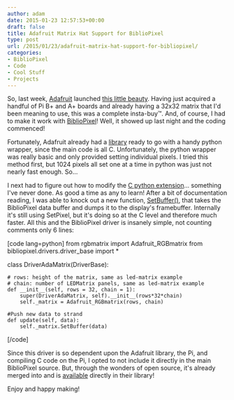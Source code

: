 ```yaml
---
author: adam
date: 2015-01-23 12:57:53+00:00
draft: false
title: Adafruit Matrix Hat Support for BiblioPixel
type: post
url: /2015/01/23/adafruit-matrix-hat-support-for-bibliopixel/
categories:
- BiblioPixel
- Code
- Cool Stuff
- Projects
---
```


So, last week, [Adafruit](http://adafruit.com) launched [this little beauty](http://www.adafruit.com/product/2345). Having just acquired a handful of Pi B+ and A+ boards and already having a 32x32 matrix that I'd been meaning to use, this was a complete insta-buy™. And, of course, I had to make it work with [BiblioPixel](https://github.com/ManiacalLabs/BiblioPixel)! Well, it showed up last night and the coding commenced!

Fortunately, Adafruit already had a [library](https://github.com/adafruit/rpi-rgb-led-matrix) ready to go with a handy python wrapper, since the main code is all C. Unfortunately, the python wrapper was really basic and only provided setting individual pixels. I tried this method first, but 1024 pixels all set one at a time in python was just not nearly fast enough. So...

I next had to figure out how to modify the [C python extension](https://github.com/adafruit/rpi-rgb-led-matrix/blob/master/rgbmatrix.cc)... something I've never done. As good a time as any to learn! After a bit of documentation reading, I was able to knock out a new function, [SetBuffer()](https://github.com/adafruit/rpi-rgb-led-matrix/blob/master/rgbmatrix.cc#L108), that takes the BiblioPixel data buffer and dumps it to the display's framebuffer. Internally it's still using SetPixel, but it's doing so at the C level and therefore much faster. All this and the BiblioPixel driver is insanely simple, not counting comments only 6 lines:

[code lang=python]
from rgbmatrix import Adafruit_RGBmatrix
from bibliopixel.drivers.driver_base import *

class DriverAdaMatrix(DriverBase):

    # rows: height of the matrix, same as led-matrix example
    # chain: number of LEDMatrix panels, same as led-matrix example
    def __init__(self, rows = 32, chain = 1):
        super(DriverAdaMatrix, self).__init__(rows*32*chain)
        self._matrix = Adafruit_RGBmatrix(rows, chain)

    #Push new data to strand
    def update(self, data):
        self._matrix.SetBuffer(data)
[/code]

Since this driver is so dependent upon the Adafruit library, the Pi, and compiling C code on the Pi, I opted to not include it directly in the main BiblioPixel source. But, through the wonders of open source, it's already merged into and is [available](https://github.com/adafruit/rpi-rgb-led-matrix/blob/master/ada-matrix.py) directly in their library!

Enjoy and happy making!
